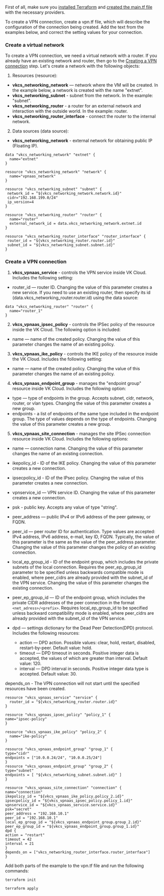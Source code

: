 <warn>

First of all, make sure you [installed Terraform](/docs/en/additionals/terraform/terraform-installation) and [created the main.tf file](/docs/en/additionals/terraform/terraform-provider-config) with the necessary providers.

</warn>

To create a VPN connection, create a vpn.tf file, which will describe the configuration of the connection being created. Add the text from the examples below, and correct the setting values ​​for your connection.

### Create a virtual network

To create a VPN connection, we need a virtual network with a router. If you already have an existing network and router, then go to the [Creating a VPN connection](/docs/en/base/iaas/terraform/create) step. Let's create a network with the following objects:

1. Resources (resource):

- **vkcs_networking_network** — network where the VM will be created. In the example below, a network is created with the name "extnet".
- **vkcs_networking_subnet** - subnet from the network. In the example: "subnet".
- **vkcs_networking_router** - a router for an external network and interaction with the outside world. In the example: router.
- **vkcs_networking_router_interface** - connect the router to the internal network.

2. Data sources (data source):

- **vkcs_networking_network** - external network for obtaining public IP (Floating IP).

```hcl
data "vkcs_networking_network" "extnet" {
  name="extnet"
}

resource "vkcs_networking_network" "network" {
  name="vpnaas_network"
}

resource "vkcs_networking_subnet" "subnet" {
 network_id = "${vkcs_networking_network.network.id}"
 cidr="192.168.199.0/24"
 ip_version=4
}

resource "vkcs_networking_router" "router" {
  name="router"
  external_network_id = data.vkcs_networking_network.extnet.id
}

resource "vkcs_networking_router_interface" "router_interface" {
 router_id = "${vkcs_networking_router.router.id}"
 subnet_id = "${vkcs_networking_subnet.subnet.id}"
}
```

### Create a VPN connection

1. **vkcs_vpnaas_service** - controls the VPN service inside VK Cloud. Includes the following setting:

- router_id — router ID. Changing the value of this parameter creates a new service. If you need to use an existing router, then specify its id (data.vkcs_networking_router.router.id) using the data source:

```hcl
data "vkcs_networking_router" "router" {
  name="router_1"
}
```

2. **vkcs_vpnaas_ipsec_policy** - controls the IPSec policy of the resource inside the VK Cloud. The following option is included:

- name — name of the created policy. Changing the value of this parameter changes the name of an existing policy.

3. **vkcs_vpnaas_ike_policy** - controls the IKE policy of the resource inside the VK Cloud. Includes the following setting:

- name — name of the created policy. Changing the value of this parameter changes the name of an existing policy.

4. **vkcs_vpnaas_endpoint_group** - manages the "endpoint group" resource inside VK Cloud. Includes the following option:

- type — type of endpoints in the group. Accepts subnet, cidr, network, router, or vlan types. Changing the value of this parameter creates a new group.
- endpoints - a list of endpoints of the same type included in the endpoint group. The type of values ​​depends on the type of endpoints. Changing the value of this parameter creates a new group.

5. **vkcs_vpnaas_site_connection** - manages the site IPSec connection resource inside VK Cloud. Includes the following options:

- name — connection name. Changing the value of this parameter changes the name of an existing connection.
- ikepolicy_id - ID of the IKE policy. Changing the value of this parameter creates a new connection.
- ipsecpolicy_id - ID of the IPsec policy. Changing the value of this parameter creates a new connection.
- vpnservice_id — VPN service ID. Changing the value of this parameter creates a new connection.
- psk - public key. Accepts any value of type "string".
- peer_address — public IPv4 or IPv6 address of the peer gateway, or FQDN.
- peer_id — peer router ID for authentication. Type values ​​are accepted: IPv4 address, IPv6 address, e-mail, key ID, FQDN. Typically, the value of this parameter is the same as the value of the peer_address parameter. Changing the value of this parameter changes the policy of an existing connection.
- local_ep_group_id - ID of the endpoint group, which includes the private subnets of the local connection. Requires the peer_ep_group_id parameter to be specified unless backwards compatible mode is enabled, where peer_cidrs are already provided with the subnet_id of the VPN service. Changing the value of this parameter changes the existing connection.
- peer_ep_group_id — ID of the endpoint group, which includes the private CIDR addresses of the peer connection in the format `<net_adress>/<prefix>`. Requires local_ep_group_id to be specified unless backward compatibility mode is enabled, where peer_cidrs are already provided with the subnet_id of the VPN service.
- dpd — settings dictionary for the Dead Peer Detection(DPD) protocol. Includes the following resources:

  - action — DPD action. Possible values: clear, hold, restart, disabled, restart-by-peer. Default value: hold.
  - timeout — DPD timeout in seconds. Positive integer data is accepted, the values ​​of which are greater than interval. Default value: 120.
  - interval — DPD interval in seconds. Positive integer data type is accepted. Default value: 30.

depends_on - The VPN connection will not start until the specified resources have been created.

```hcl
resource "vkcs_vpnaas_service" "service" {
  router_id = "${vkcs_networking_router.router.id}"
}

resource "vkcs_vpnaas_ipsec_policy" "policy_1" {
name="ipsec-policy"
}

resource "vkcs_vpnaas_ike_policy" "policy_2" {
  name="ike-policy"
}

resource "vkcs_vpnaas_endpoint_group" "group_1" {
type="cidr"
endpoints = ["10.0.0.24/24", "10.0.0.25/24"]
}
resource "vkcs_vpnaas_endpoint_group" "group_2" {
type="subnet"
endpoints = [ "${vkcs_networking_subnet.subnet.id}" ]
}

resource "vkcs_vpnaas_site_connection" "connection" {
name="connection"
ikepolicy_id = "${vkcs_vpnaas_ike_policy.policy_2.id}"
ipsecpolicy_id = "${vkcs_vpnaas_ipsec_policy.policy_1.id}"
vpnservice_id = "${vkcs_vpnaas_service.service.id}"
psk="secret"
peer_address = "192.168.10.1"
peer_id = "192.168.10.1"
local_ep_group_id = "${vkcs_vpnaas_endpoint_group.group_2.id}"
peer_ep_group_id = "${vkcs_vpnaas_endpoint_group.group_1.id}"
dpd {
action = "restart"
timeout = 42
interval = 21
}
depends_on = ["vkcs_networking_router_interface.router_interface"]
}
```

Add both parts of the example to the vpn.tf file and run the following commands:

```bash
terraform init
```
```bash
terraform apply
```
